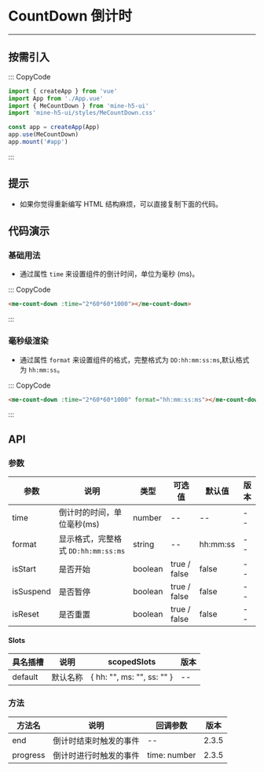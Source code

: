 # CountDown 倒计时

---

## 按需引入

::: CopyCode

```js
import { createApp } from 'vue'
import App from './App.vue'
import { MeCountDown } from 'mine-h5-ui'
import 'mine-h5-ui/styles/MeCountDown.css'

const app = createApp(App)
app.use(MeCountDown)
app.mount('#app')
```

:::

## 提示

- 如果你觉得重新编写 HTML 结构麻烦，可以直接复制下面的代码。

## 代码演示

### 基础用法

- 通过属性 `time` 来设置组件的倒计时间，单位为毫秒 (ms)。

::: CopyCode

```html
<me-count-down :time="2*60*60*1000"></me-count-down>
```

:::

### 毫秒级渲染

- 通过属性 `format` 来设置组件的格式，完整格式为 `DD:hh:mm:ss:ms`,默认格式为 `hh:mm:ss`。

::: CopyCode

```html
<me-count-down :time="2*60*60*1000" format="hh:mm:ss:ms"></me-count-down>
```

:::

## API

### 参数

| 参数      | 说明                                | 类型    | 可选值       | 默认值   | 版本 |
| --------- | ----------------------------------- | ------- | ------------ | -------- | ---- |
| time      | 倒计时的时间，单位毫秒(ms)          | number  | --           | --       | --   |
| format    | 显示格式，完整格式 `DD:hh:mm:ss:ms` | string  | --           | hh:mm:ss | --   |
| isStart   | 是否开始                            | boolean | true / false | false    | --   |
| isSuspend | 是否暂停                            | boolean | true / false | false    | --   |
| isReset   | 是否重置                            | boolean | true / false | false    | --   |

#### Slots

| 具名插槽 | 说明     | scopedSlots                | 版本 |
| -------- | -------- | -------------------------- | ---- |
| default  | 默认名称 | { hh: "", ms: "", ss: "" } | --   |

### 方法

| 方法名   | 说明                   | 回调参数     | 版本  |
| -------- | ---------------------- | ------------ | ----- |
| end      | 倒计时结束时触发的事件 | --           | 2.3.5 |
| progress | 倒计时进行时触发的事件 | time: number | 2.3.5 |

